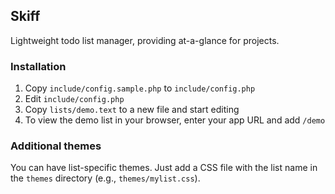 ## Skiff

Lightweight todo list manager, providing at-a-glance for projects.

### Installation

1. Copy `include/config.sample.php` to `include/config.php`
2. Edit `include/config.php`
3. Copy `lists/demo.text` to a new file and start editing
4. To view the demo list in your browser, enter your app URL and add `/demo`

### Additional themes

You can have list-specific themes. Just add a CSS file with the list name in the `themes` directory (e.g., `themes/mylist.css`).
